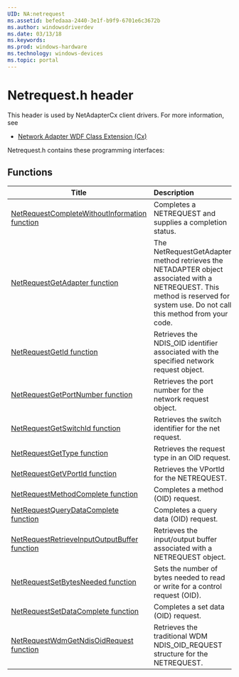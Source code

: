 ```yaml
---
UID: NA:netrequest
ms.assetid: befedaaa-2440-3e1f-b9f9-6701e6c3672b
ms.author: windowsdriverdev
ms.date: 03/13/18
ms.keywords: 
ms.prod: windows-hardware
ms.technology: windows-devices
ms.topic: portal
---
```


# Netrequest.h header



This header is used by NetAdapterCx client drivers. For more information, see
- [Network Adapter WDF Class Extension (Cx)](https://docs.microsoft.com/windows-hardware/drivers/netcx/)

Netrequest.h contains these programming interfaces:


## Functions

| Title   | Description   |
| ---- |:---- |
| [NetRequestCompleteWithoutInformation function](nf-netrequest-netrequestcompletewithoutinformation.md) | Completes a NETREQUEST and supplies a completion status. |
| [NetRequestGetAdapter function](nf-netrequest-netrequestgetadapter.md) | The NetRequestGetAdapter method retrieves the NETADAPTER object associated with a NETREQUEST. This method is reserved for system use. Do not call this method from your code. |
| [NetRequestGetId function](nf-netrequest-netrequestgetid.md) | Retrieves the NDIS_OID identifier associated with the specified network request object. |
| [NetRequestGetPortNumber function](nf-netrequest-netrequestgetportnumber.md) | Retrieves the port number for the network request object. |
| [NetRequestGetSwitchId function](nf-netrequest-netrequestgetswitchid.md) | Retrieves the switch identifier for the net request. |
| [NetRequestGetType function](nf-netrequest-netrequestgettype.md) | Retrieves the request type in an OID request. |
| [NetRequestGetVPortId function](nf-netrequest-netrequestgetvportid.md) | Retrieves the VPortId for the NETREQUEST. |
| [NetRequestMethodComplete function](nf-netrequest-netrequestmethodcomplete.md) | Completes a method (OID) request. |
| [NetRequestQueryDataComplete function](nf-netrequest-netrequestquerydatacomplete.md) | Completes a query data (OID) request. |
| [NetRequestRetrieveInputOutputBuffer function](nf-netrequest-netrequestretrieveinputoutputbuffer.md) | Retrieves the input/output buffer associated with a NETREQUEST object. |
| [NetRequestSetBytesNeeded function](nf-netrequest-netrequestsetbytesneeded.md) | Sets the number of bytes needed to read or write for a control request (OID). |
| [NetRequestSetDataComplete function](nf-netrequest-netrequestsetdatacomplete.md) | Completes a set data (OID) request. |
| [NetRequestWdmGetNdisOidRequest function](nf-netrequest-netrequestwdmgetndisoidrequest.md) | Retrieves the traditional WDM NDIS_OID_REQUEST structure for the NETREQUEST. |
